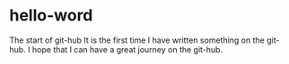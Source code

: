 # hello-word
The start of git-hub
It is the first time I have written something on the git-hub.
I hope that I can have a great journey on the git-hub.
